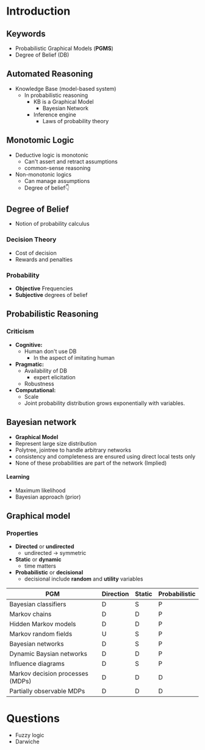# Introduction

## Keywords

+ Probabilistic Graphical Models (**PGMS**)
+ Degree of Belief (DB)

## Automated Reasoning

+ Knowledge Base (model-based system)
  + In probabilistic reasoning
    + KB is a Graphical Model
      + Bayesian Network
    + Inference engine
      + Laws of probability theory

## Monotomic Logic

+ Deductive logic is monotonic
  + Can't assert and retract assumptions
  +  common-sense reasoning
+ Non-monotonic logics
  + Can manage assumptions
  + Degree of belief👇

## Degree of Belief

+ Notion of probability calculus

### Decision Theory

+ Cost of decision
+ Rewards and penalties

### Probability

+ **Objective** Frequencies
+ **Subjective** degrees of belief

## Probabilistic Reasoning

### Criticism

+ **Cognitive:**
  + Human don't use DB
    + In the aspect of imitating human
+ **Pragmatic:**
  + Availability of DB
    + expert elicitation
  + Robustness
+ **Computational:**
  + Scale
  + Joint probability distribution grows exponentially with variables.

## Bayesian network

+ **Graphical Model**
+ Represent large size distribution
+ Polytree, jointree to handle arbitrary networks
+ consistency and completeness are ensured using direct local tests only
+ None of these probabilities are part of the network (Implied)

#### Learning

+ Maximum likelihood
+ Bayesian approach (prior)

## Graphical model

### Properties

+ **Directed** or **undirected**
  + undirected -> symmetric
+ **Static** or **dynamic**
  + time matters
+ **Probabilistic** or **decisional**
  + decisional include **random** and **utility** variables

PGM|Direction|Static|Probabilistic
-|-|-|-
Bayesian classifiers|D|S|P
Markov chains|D|D|P
Hidden Markov models|D|D|P
Markov random fields|U|S|P
Bayesian networks|D|S|P
Dynamic Baysian networks|D|D|P
Influence diagrams|D|S|P
Markov decision processes (MDPs)|D|D|D
Partially observable MDPs|D|D|D

# Questions

+ Fuzzy logic
+ Darwiche